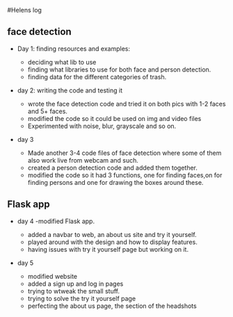 #Helens log

## face detection

- Day 1: finding resources and examples:
  - deciding what lib to use
  - finding what libraries to use for both face and person detection.
  - finding data for the different categories of trash.

- day 2: writing the code and testing it
  - wrote the face detection code and tried it on both pics with 1-2 faces and 5+ faces.
  - modified the code so it could be used on img and video files
  - Experimented with noise, blur, grayscale and so on.

- day 3
  - Made another 3-4 code files of face detection where some of them also work live from webcam and such.
  - created a person detection code and added them together.
  - modified the code so it had 3 functions, one for finding faces,on for finding persons and one for drawing the boxes around these.

## Flask app

- day 4
  -modified Flask app.
  - added a navbar to web, an about us site and try it yourself.
  - played around with the design and how to display features.
  - having issues with try it yourself page but working on it.

- day 5
  - modified website
  - added a sign up and log in pages
  - trying to wtweak the small stuff.
  - trying to solve the try it yourself page
  - perfecting the about us page, the section of the headshots 
